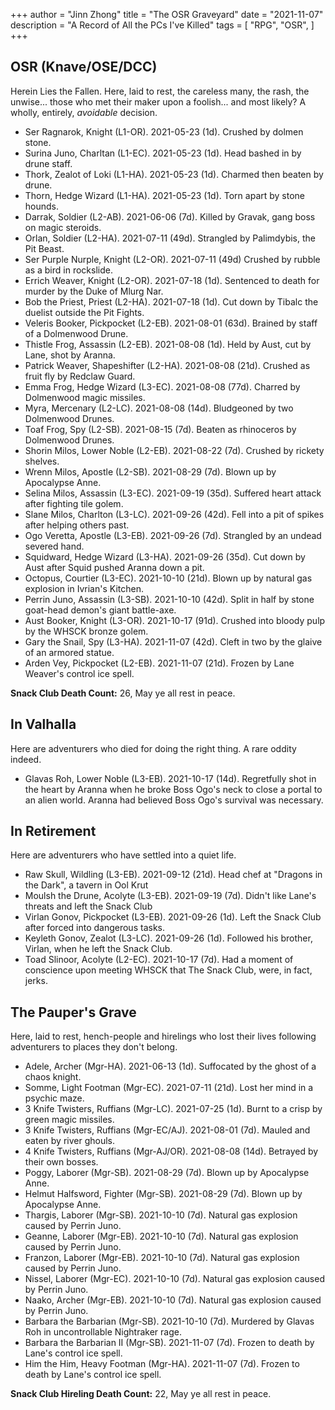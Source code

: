 +++
author = "Jinn Zhong"
title = "The OSR Graveyard"
date = "2021-11-07"
description = "A Record of All the PCs I've Killed"
tags = [
    "RPG",
    "OSR",
]
+++

## OSR (Knave/OSE/DCC)

Herein Lies the Fallen. Here, laid to rest, the careless many, the rash, the unwise... those who met their maker upon a foolish... and most likely? A wholly, entirely, _avoidable_ decision.

* Ser Ragnarok, Knight (L1-OR). 2021-05-23 (1d). Crushed by dolmen stone.
* Surina Juno, Charltan (L1-EC). 2021-05-23 (1d). Head bashed in by drune staff.
* Thork, Zealot of Loki (L1-HA). 2021-05-23 (1d). Charmed then beaten by drune.
* Thorn, Hedge Wizard (L1-HA). 2021-05-23 (1d). Torn apart by stone hounds.
* Darrak, Soldier (L2-AB). 2021-06-06 (7d). Killed by Gravak, gang boss on magic steroids.
* Orlan, Soldier (L2-HA). 2021-07-11 (49d). Strangled by Palimdybis, the Pit Beast.
* Ser Purple Nurple, Knight (L2-OR). 2021-07-11 (49d) Crushed by rubble as a bird in rockslide.
* Errich Weaver, Knight (L2-OR). 2021-07-18 (1d). Sentenced to death for murder by the Duke of Mlurg Nar.
* Bob the Priest, Priest (L2-HA). 2021-07-18 (1d). Cut down by Tibalc the duelist outside the Pit Fights.
* Veleris Booker, Pickpocket (L2-EB). 2021-08-01 (63d). Brained by staff of a Dolmenwood Drune.
* Thistle Frog, Assassin (L2-EB). 2021-08-08 (1d). Held by Aust, cut by Lane, shot by Aranna.
* Patrick Weaver, Shapeshifter (L2-HA). 2021-08-08 (21d). Crushed as fruit fly by Redclaw Guard.
* Emma Frog, Hedge Wizard (L3-EC). 2021-08-08 (77d). Charred by Dolmenwood magic missiles.
* Myra, Mercenary (L2-LC). 2021-08-08 (14d). Bludgeoned by two Dolmenwood Drunes.
* Toaf Frog, Spy (L2-SB). 2021-08-15 (7d). Beaten as rhinoceros by Dolmenwood Drunes.
* Shorin Milos, Lower Noble (L2-EB). 2021-08-22 (7d). Crushed by rickety shelves.
* Wrenn Milos, Apostle (L2-SB). 2021-08-29 (7d). Blown up by Apocalypse Anne.
* Selina Milos, Assassin (L3-EC). 2021-09-19 (35d). Suffered heart attack after fighting tile golem.
* Slane Milos, Charlton (L3-LC). 2021-09-26 (42d). Fell into a pit of spikes after helping others past.
* Ogo Veretta, Apostle (L3-EB). 2021-09-26 (7d). Strangled by an undead severed hand.
* Squidward, Hedge Wizard (L3-HA). 2021-09-26 (35d). Cut down by Aust after Squid pushed Aranna down a pit.
* Octopus, Courtier (L3-EC). 2021-10-10 (21d). Blown up by natural gas explosion in Ivrian's Kitchen.
* Perrin Juno, Assassin (L3-SB). 2021-10-10 (42d). Split in half by stone goat-head demon's giant battle-axe.
* Aust Booker, Knight (L3-OR). 2021-10-17 (91d). Crushed into bloody pulp by the WHSCK bronze golem.
* Gary the Snail, Spy (L3-HA). 2021-11-07 (42d). Cleft in two by the glaive of an armored statue.
* Arden Vey, Pickpocket (L2-EB). 2021-11-07 (21d). Frozen by Lane Weaver's control ice spell.

**Snack Club Death Count:** 26, May ye all rest in peace.

## In Valhalla

Here are adventurers who died for doing the right thing. A rare oddity indeed.

* Glavas Roh, Lower Noble (L3-EB). 2021-10-17 (14d). Regretfully shot in the heart by Aranna when he broke Boss Ogo's neck to close a portal to an alien world. Aranna had believed Boss Ogo's survival was necessary.

## In Retirement

Here are adventurers who have settled into a quiet life.

* Raw Skull, Wildling (L3-EB). 2021-09-12 (21d). Head chef at "Dragons in the Dark", a tavern in Ool Krut
* Moulsh the Drune, Acolyte (L3-EB). 2021-09-19 (7d). Didn't like Lane's threats and left the Snack Club
* Virlan Gonov, Pickpocket (L3-EB). 2021-09-26 (1d). Left the Snack Club after forced into dangerous tasks.
* Keyleth Gonov, Zealot (L3-LC). 2021-09-26 (1d). Followed his brother, Virlan, when he left the Snack Club.
* Toad Slinoor, Acolyte (L2-EC). 2021-10-17 (7d). Had a moment of conscience upon meeting WHSCK that The Snack Club, were, in fact, jerks.

## The Pauper's Grave

Here, laid to rest, hench-people and hirelings who lost their lives following adventurers to places they don't belong.

* Adele, Archer (Mgr-HA). 2021-06-13 (1d). Suffocated by the ghost of a chaos knight.
* Somme, Light Footman (Mgr-EC). 2021-07-11 (21d). Lost her mind in a psychic maze.
* 3 Knife Twisters, Ruffians (Mgr-LC). 2021-07-25 (1d). Burnt to a crisp by green magic missiles.
* 3 Knife Twisters, Ruffians (Mgr-EC/AJ). 2021-08-01 (7d). Mauled and eaten by river ghouls.
* 4 Knife Twisters, Ruffians (Mgr-AJ/OR). 2021-08-08 (14d). Betrayed by their own bosses.
* Poggy, Laborer (Mgr-SB). 2021-08-29 (7d). Blown up by Apocalypse Anne.
* Helmut Halfsword, Fighter (Mgr-SB). 2021-08-29 (7d). Blown up by Apocalypse Anne.
* Thargis, Laborer (Mgr-SB). 2021-10-10 (7d). Natural gas explosion caused by Perrin Juno.
* Geanne, Laborer (Mgr-EB). 2021-10-10 (7d). Natural gas explosion caused by Perrin Juno.
* Franzon, Laborer (Mgr-EB). 2021-10-10 (7d). Natural gas explosion caused by Perrin Juno.
* Nissel, Laborer (Mgr-EC). 2021-10-10 (7d). Natural gas explosion caused by Perrin Juno.
* Naako, Archer (Mgr-EB). 2021-10-10 (7d). Natural gas explosion caused by Perrin Juno.
* Barbara the Barbarian (Mgr-SB). 2021-10-10 (7d). Murdered by Glavas Roh in uncontrollable Nightraker rage.
* Barbara the Barbarian II (Mgr-SB). 2021-11-07 (7d). Frozen to death by Lane's control ice spell.
* Him the Him, Heavy Footman (Mgr-HA). 2021-11-07 (7d). Frozen to death by Lane's control ice spell.

**Snack Club Hireling Death Count:** 22, May ye all rest in peace.

